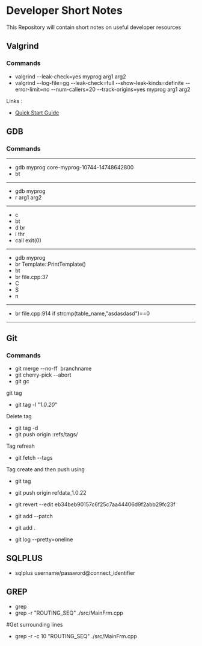 # Developer Short Notes
This Repository will contain short notes on useful developer resources

## Valgrind
### Commands
* valgrind --leak-check=yes myprog arg1 arg2
* valgrind --log-file=gg --leak-check=full --show-leak-kinds=definite --error-limit=no --num-callers=20 --track-origins=yes myprog arg1 arg2

Links : 
* [Quick Start Guide](https://www.valgrind.org/docs/manual/quick-start.html#quick-start.interpret)

## GDB
### Commands
---
* gdb myprog core-myprog-10744-14748642800
* bt
---
* gdb myprog
* r arg1 arg2
---
* c
* bt
* d br
* i thr
* call exit(0)
---
* gdb myprog
* br Template::PrintTemplate()
* bt
* br file.cpp:37
* C
* S
* n
---
* br file.cpp:914 if strcmp(table_name,"asdasdasd")==0
---

## Git
### Commands
* git merge --no-ff  branchname
* git cherry-pick --abort
* git gc


git tag
* git tag -l "*1.0.20*"

Delete tag
* git tag -d <tag>
* git push origin :refs/tags/<tag>

Tag refresh
* git fetch --tags

Tag create and then push using
* git tag 
* git push origin refdata_1.0.22

* git revert --edit eb34beb90157c6f25c7aa44406d9f2abb29fc23f


* git add --patch <filename>
* git add .
* git log --pretty=oneline

## SQLPLUS
* sqlplus username/password@connect_identifier

## GREP
* grep <options>  <pattern> <file or directory>
* grep -r  "ROUTING_SEQ" ./src/MainFrm.cpp

#Get surrounding lines
* grep -r -c 10 "ROUTING_SEQ" ./src/MainFrm.cpp

